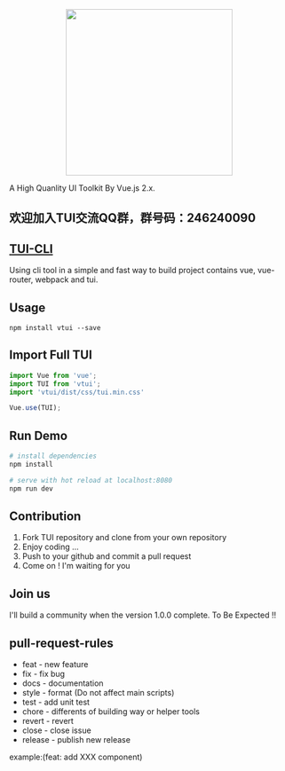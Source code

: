 <div style="text-align: center"><img src="https://raw.githubusercontent.com/Bennnis/TUI/v1.0.0/example/assets/TV.jpg" width="300"></div>

A High Quanlity UI Toolkit By Vue.js 2.x.

## 欢迎加入TUI交流QQ群，群号码：246240090

## [TUI-CLI](https://github.com/Bennnis/tui-cli)
Using cli tool in a simple and fast way to build project contains vue, vue-router, webpack and tui.

## Usage
```$bash
npm install vtui --save
```

## Import Full TUI
```javascript
import Vue from 'vue';
import TUI from 'vtui';
import 'vtui/dist/css/tui.min.css'

Vue.use(TUI);
```

## Run Demo

``` bash
# install dependencies
npm install

# serve with hot reload at localhost:8080
npm run dev
```

## Contribution
1. Fork TUI repository and clone from your own repository
2. Enjoy coding ...
3. Push to your github and commit a pull request
4. Come on ! I'm waiting for you

## Join us
I'll build a community when the version 1.0.0 complete.
To Be Expected !!

## pull-request-rules
* feat - new feature
* fix - fix bug
* docs - documentation
* style - format (Do not affect main scripts)
* test - add unit test
* chore - differents of building way or helper tools
* revert - revert
* close - close issue
* release - publish new release

example:(feat: add XXX component)
